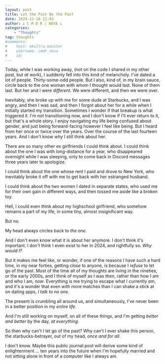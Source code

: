 ```yaml
---
layout: post
title: Let the Past Be the Past
date: 2024-11-18 21:03
author: 𐕣 C M D R ░ NOVA 𐕣
categories:
    - "Thoughts"
tag: thoughts
#comments:
#    host: mkultra.monster
#    username: cmdr_nova
#    id: 
---
```

Today, while I was working away, (not on the code I shared in my other post, but *at* work), I suddenly fell into this kind of melancholy. I've dated a lot of people. Thirty-some-odd people. But I also, kind of, in my brain sauce, circle back to the one woman with whom I thought would last. None of them last. But her and I were *different*. We were different, and then we were over.

Inevitably, she broke up with me for some dude at Starbucks, and I was angry, and then I was sad, and then I forgot about her for a while when I initially started my transition. Sometimes I wonder if that breakup is what triggered it. I'm not transitioning now, and I don't know if I'll ever return to it, but that's a whole story. I enjoy navigating my life being confused about gender, and just being forward-facing however I feel like being. But I heard from her once or twice over the years. Over the course of the last fourteen years. And I don't know *why* I still think about her.

There are so many other ex girlfriends I could think about. I could think about the one I was with long-distance for a year, who disappeared overnight while I was sleeping, only to come back in Discord messages three years later to apologize.

I could think about the one whose rent I paid and drove to New York, who inevitably broke it off with me to get back with her estranged husband.

I could think about the two women I dated in separate states, who used me for their own gain in different ways, and then tossed me aside like a broken toy.

Hell, I could even think about my highschool girlfriend, who somehow remains a part of my life, in some tiny, almost insignificant way.

But no.

My head always circles back to *the one*.

And I don't even know what it is about her anymore. I don't think it's important. I don't think I even exist to her in 2024, and rightfully so. *Why would I?*

But it makes me feel like, or wonder, if one of the reasons I have such a hard time, in my near forties, getting *close* to anyone, is because I *refuse* to let go of the past. Most of the time all of my thoughts are living in the nineties, or the early 2000s, and I think of myself as I was then, rather than how I am and who I am, *now*. Everything is me trying to escape what I currently *am*, and it's a wonder that even *with* more matches than I can shake a stick at on dating apps, *I talk to no one*.

The present is crumbling all around us, and simultaneously, I've never been in a better position in my *entire life*.

And I'm still working on myself, on all of these things, and I'm getting *better and better* by the day, *at everything*.

So then why can't I let go of the past? Why can't I ever shake this person, the starbucks-betrayer, out of my head, *once and for all*.

I don't know. Maybe this public journal post will derive some kind of enlightenment ... ten years into the future when I'm hopefully married and not sitting alone in front of a computer like I always am.